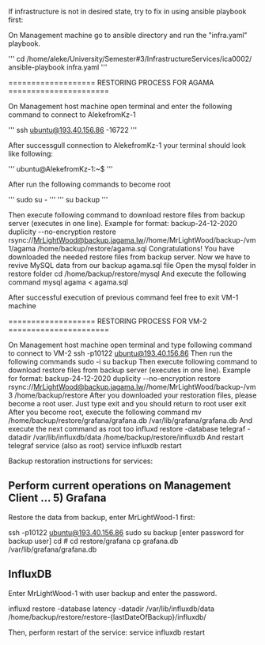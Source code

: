 If infrastructure is not in desired state, try to fix in using ansible playbook first:

On Management machine go to ansible directory and run the "infra.yaml" playbook.

'''
cd /home/aleke/University/Semester#3/InfrastructureServices/ica0002/
ansible-playbook infra.yaml
'''

=================== RESTORING PROCESS FOR AGAMA ======================

On Management host machine open terminal and enter the following command to connect to AlekefromKz-1

'''
ssh ubuntu@193.40.156.86 -16722
'''


After successgull connection to AlekefromKz-1 your terminal should look like following:

'''
ubuntu@AlekefromKz-1:~$
'''

After run the following commands to become root 

'''
sudo su - 
'''
'''
su backup
'''

Then execute following command to download restore files from backup server (executes in one line). Example for <backup-needed-date> format: backup-24-12-2020
duplicity --no-encryption restore rsync://MrLightWood@backup.jagama.lw//home/MrLightWood/backup-<backup-needed-date>/vm1/agama /home/backup/restore/agama.sql
Congratulations! You have downloaded the needed restore files from backup server. Now we have to revive MySQL data from our backup agama.sql file
Open the mysql folder in restore folder
cd /home/backup/restore/mysql
And execute the following command
mysql agama < agama.sql

After successful execution of previous command feel free to exit VM-1 machine

=================== RESTORING PROCESS FOR VM-2 ======================

On Management host machine open terminal and type following command to connect to VM-2
ssh -p10122 ubuntu@193.40.156.86
Then run the following commands
sudo -i
su backup
Then execute following command to download restore files from backup server (executes in one line). Example for <backup-needed-date> format: backup-24-12-2020
duplicity --no-encryption restore rsync://MrLightWood@backup.jagama.lw//home/MrLightWood/backup-<backup-needed-date>/vm3 /home/backup/restore
After you downloaded your restoration files, please become a root user. Just type exit and you should return to root user
exit
After you become root, execute the following command
mv /home/backup/restore/grafana/grafana.db /var/lib/grafana/grafana.db
And execute the next command as root too
influxd restore -database telegraf -datadir /var/lib/influxdb/data /home/backup/restore/influxdb
And restart telegraf service (also as root)
service influxdb restart

Backup restoration instructions for services:

Perform current operations on Management Client
 ...
 5) Grafana
 ---
 
 
 Restore the data from backup, enter MrLightWood-1 first:
 
 ssh -p10122 ubuntu@193.40.156.86
 sudo su  backup
 [enter password for backup user]
 cd #
 cd restore/grafana
 cp grafana.db /var/lib/grafana/grafana.db
 
 InfluxDB
 ---
 
 Enter MrLightWood-1 with user backup and enter the password.
 
influxd restore -database latency -datadir /var/lib/influxdb/data /home/backup/restore/restore-{lastDateOfBackup}/influxdb/

Then, perform restart of the service:
service influxdb restart



